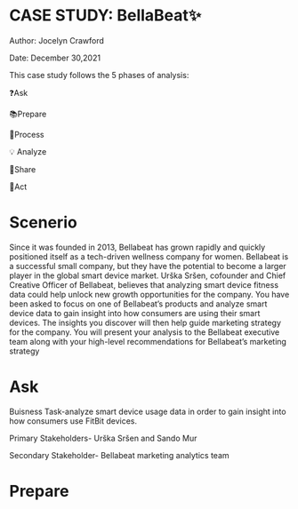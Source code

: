 # CASE STUDY: BellaBeat✨ 

Author: Jocelyn Crawford

Date: December 30,2021

This case study follows the 5 phases of analysis:

❓Ask 

📚Prepare

💾Process

💡 Analyze 

🔰Share 

🎨Act 

# Scenerio 
Since it was founded in 2013, Bellabeat has grown rapidly and quickly positioned itself as a tech-driven wellness company for women. Bellabeat is a successful small company, but they have the potential to become a larger player in the global smart device market. Urška Sršen, cofounder and Chief Creative Officer of Bellabeat, believes that analyzing smart
device fitness data could help unlock new growth opportunities for the company. You have been asked to focus on one of Bellabeat’s products and analyze smart device data to gain insight into how consumers are using their smart devices. The insights you discover will then help guide marketing strategy for the company. You will present your analysis to the Bellabeat executive team along with your high-level recommendations for Bellabeat’s marketing strategy


# Ask 
Buisness Task-analyze smart device usage data in order to gain insight into how consumers use FitBit devices. 

Primary Stakeholders- Urška Sršen and Sando Mur

Secondary Stakeholder- Bellabeat marketing analytics team 

# Prepare 


